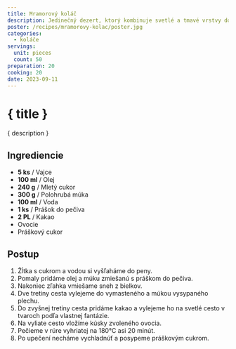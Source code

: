 ```yaml
---
title: Mramorový koláč
description: Jedinečný dezert, ktorý kombinuje svetlé a tmavé vrstvy do sladkej harmónie
poster: /recipes/mramorovy-kolac/poster.jpg
categories:
  - koláče
servings:
  unit: pieces
  count: 50
preparation: 20
cooking: 20
date: 2023-09-11
---
```


# { title }

{ description }

## Ingrediencie

- **5 ks** / Vajce
- **100 ml** / Olej
- **240 g** / Mletý cukor
- **300 g** / Polohrubá múka
- **100 ml** / Voda
- **1 ks** / Prášok do pečiva
- **2 PL** / Kakao
- Ovocie
- Práškový cukor

## Postup

1. Žĺtka s cukrom a vodou si vyšľaháme do peny.
2. Pomaly pridáme olej a múku zmiešanú s práškom do pečiva.
3. Nakoniec zľahka vmiešame sneh z bielkov.
4. Dve tretiny cesta vylejeme do vymasteného a múkou vysypaného plechu.
5. Do zvyšnej tretiny cesta pridáme kakao a vylejeme ho na svetlé cesto v tvaroch podľa vlastnej fantázie.
6. Na vyliate cesto vložíme kúsky zvoleného ovocia.
7. Pečieme v rúre vyhriatej na 180°C asi 20 minút.
8. Po upečení necháme vychladnúť a posypeme práškovým cukrom.
